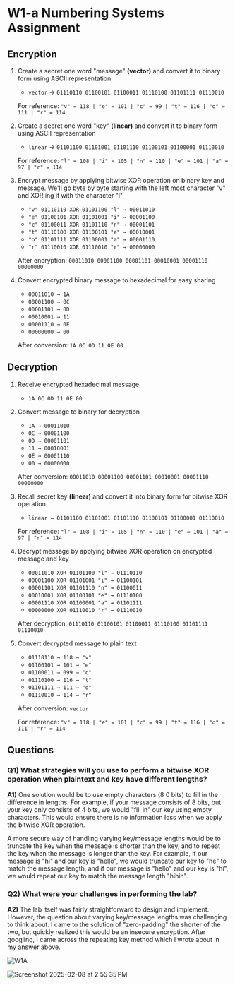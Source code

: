 
# W1-a Numbering Systems Assignment
## Encryption
1) Create a secret one word "message" **(vector)** and convert it to binary form using ASCII representation

   - `vector` → `01110110 01100101 01100011 01110100 01101111 01110010`
	
	For reference: `"v" = 118 | "e" = 101 | "c" = 99 | "t" = 116 | "o" = 111 | "r" = 114`

2) Create a secret one word "key" **(linear)** and convert it to binary form using ASCII representation

   - `linear` → `01101100 01101001 01101110 01100101 01100001 01110010`

	For reference: `"l" = 108 | "i" = 105 | "n" = 110 | "e" = 101 | "a" = 97 | "r" = 114`
	
5) Encrypt message by applying bitwise XOR operation on binary key and message. We'll go byte by byte starting with the left most character "v" and XOR'ing it with the character "l"

   - `"v" 01110110 XOR 01101100 "l" → 00011010`  
   - `"e" 01100101 XOR 01101001 "i" → 00001100` 
   - `"c" 01100011 XOR 01101110 "n" → 00001101` 
   - `"t" 01110100 XOR 01100101 "e" → 00010001`
   - `"o" 01101111 XOR 01100001 "a" → 00001110`
   - `"r" 01110010 XOR 01110010 "r" → 00000000`
   
   After encryption: `00011010 00001100 00001101 00010001 00001110 00000000`
   

6) Convert encrypted binary message to hexadecimal for easy sharing

   - `00011010 → 1A`
   - `00001100 → 0C`
   - `00001101 → 0D`
   - `00010001 → 11`
   - `00001110 → 0E`
   - `00000000 → 00`
   
   After conversion:  `1A 0C 0D 11 0E 00`

## Decryption

1) Receive encrypted hexadecimal message

   - `1A 0C 0D 11 0E 00`

2) Convert message to binary for decryption

   - `1A → 00011010`
   - `0C → 00001100`
   - `0D → 00001101`
   - `11 → 00010001`
   - `0E → 00001110`
   - `00 → 00000000`
   
   After conversion: `00011010 00001100 00001101 00010001 00001110 00000000`

3) Recall secret key  **(linear)** and convert it into binary form for bitwise XOR operation

   - `linear → 01101100 01101001 01101110 01100101 01100001 01110010`

	For reference: `"l" = 108 | "i" = 105 | "n" = 110 | "e" = 101 | "a" = 97 | "r" = 114`
	
4) Decrypt message by applying bitwise XOR operation on encrypted message and key
   - `00011010 XOR 01101100 "l" → 01110110`
   - `00001100 XOR 01101001 "i" → 01100101`
   - `00001101 XOR 01101110 "n" → 01100011`
   - `00010001 XOR 01100101 "e" → 01110100`
   - `00001110 XOR 01100001 "a" → 01101111`
   - `00000000 XOR 01110010 "r" → 01110010`

	After decryption: `01110110 01100101 01100011 01110100 01101111 01110010`

6) Convert decrypted message to plain text

   - `01110110 → 118 → "v"`
   - `01100101 → 101 → "e"`
   - `01100011 → 099 → "c"`
   - `01110100 → 116 → "t"`
   - `01101111 → 111 → "o"`
   - `01110010 → 114 → "r"`

	After conversion: `vector`

	For reference: `"v" = 118 | "e" = 101 | "c" = 99 | "t" = 116 | "o" = 111 | "r" = 114`

## Questions

### Q1) What strategies will you use to perform a bitwise XOR operation when plaintext and key have different lengths?

**A1)** One solution would be to use empty characters (8 0 bits) to fill in the difference in lengths. For example, if your message consists of 8 bits, but your key only consists of 4 bits, we would "fill in" our key using empty characters. This would ensure there is no information loss when we apply the bitwise XOR operation.

A more secure way of handling varying key/message lengths would be to truncate the key when the message is shorter than the key, and to repeat the key when the message is longer than the key. For example, if our message is "hi" and our key is "hello", we would truncate our key to "he" to match the message length, and if our message is "hello" and our key is "hi", we would repeat our key to match the message length "hihih".

### Q2) What were your challenges in performing the lab?

**A2)** The lab itself was fairly straightforward to design and implement. However, the question about varying key/message lengths was challenging to think about. I came to the solution of "zero-padding" the shorter of the two, but quickly realized this would be an insecure encryption. After googling, I came across the repeating key method which I wrote about in my answer above.

![W1A](https://github.com/user-attachments/assets/246e45fd-4657-47ff-9f38-3f104acee1c2)

![Screenshot 2025-02-08 at 2 55 35 PM](https://github.com/user-attachments/assets/53e76d17-1d1b-4e56-8872-7bed517a6ca8)
